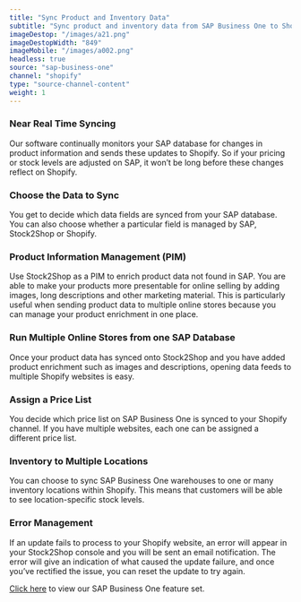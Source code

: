 ```yaml
---
title: "Sync Product and Inventory Data"
subtitle: "Sync product and inventory data from SAP Business One to Shopify."
imageDestop: "/images/a21.png"
imageDestopWidth: "849"
imageMobile: "/images/a002.png"
headless: true
source: "sap-business-one"
channel: "shopify"
type: "source-channel-content"
weight: 1
---
```


### Near Real Time Syncing
Our software continually monitors your SAP database for changes in product information and sends these updates to Shopify. So if your pricing or stock levels are adjusted on SAP, it won’t be long before these changes reflect on Shopify.

### Choose the Data to Sync
You get to decide which data fields are synced from your SAP database. You can also choose whether a particular field is managed by SAP, Stock2Shop or Shopify.

### Product Information Management (PIM)
Use Stock2Shop as a PIM to enrich product data not found in SAP. You are able to make your products more presentable for online selling by adding images, long descriptions and other marketing material. This is particularly useful when sending product data to multiple online stores because you can manage your product enrichment in one place.

### Run Multiple Online Stores from one SAP Database
Once your product data has synced onto Stock2Shop and you have added product enrichment such as images and descriptions, opening data feeds to multiple Shopify websites is easy.

### Assign a Price List
You decide which price list on SAP Business One is synced to your Shopify channel. If you have multiple websites, each one can be assigned a different price list.

### Inventory to Multiple Locations
You can choose to sync SAP Business One warehouses to one or many inventory locations within Shopify. This means that customers will be able to see location-specific stock levels.

### Error Management
If an update fails to process to your Shopify website, an error will appear in your Stock2Shop console and you will be sent an email notification. The error will give an indication of what caused the update failure, and once you’ve rectified the issue, you can reset the update to try again.

[Click here](/help/features/sap-business-one/ "SAP Business One Features") to view our SAP Business One feature set.